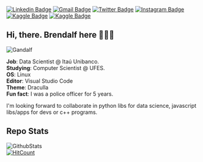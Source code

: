 [![Linkedin Badge](https://img.shields.io/badge/-obrendalf-0077B5?style=flat&logo=Linkedin&logoColor=white&link=https://linkedin.com/in/obrendalf/)](https://linkedin.com/in/obrendalf/)
[![Gmail Badge](https://img.shields.io/badge/-brenophp@gmail.com-D44638?style=flat&logo=Gmail&logoColor=white&link=mailto:brenophp@gmail.com)](mailto:brenophp@gmail.com)
[![Twitter Badge](https://img.shields.io/badge/-obrendalf-55ACEE?style=flat&logo=Twitter&logoColor=white&link=https://twitter.com/obrendalf)](https://twitter.com/obrendalf)
[![Instagram Badge](https://img.shields.io/badge/-obrendalf-DD2A7B?style=flat&logo=Instagram&logoColor=white&link=https://instagram.com/obrendalf)](https://instagram.com/obrendalf)
[![Kaggle Badge](https://img.shields.io/badge/-brendalf-55ACEE?style=flat&logo=Kaggle&logoColor=white&link=https://kaggle.com/brendalf)](https://kaggle.com/brendalf)
[![Kaggle Badge](https://img.shields.io/badge/-brendalf-444444?style=flat&logo=Medium&logoColor=white&link=https://medium.com/@brendalf)](https://medium.com/@brendalf)

## Hi, there. Brendalf here 🙋🏽‍♂️

![Gandalf](https://thumbs.gfycat.com/SelfreliantInfatuatedJumpingbean-max-1mb.gif)

**Job**: Data Scientist @ Itaú Unibanco.<br>
**Studying**: Computer Scientist @ UFES.<br>
**OS**: Linux<br>
**Editor**: Visual Studio Code<br>
**Theme**: Draculla<br>
**Fun fact**: I was a police officer for 5 years.<br>


I'm looking forward to collaborate in python libs for data science,
javascript libs/apps for devs or c++ programs.

## Repo Stats
![GithubStats](https://github-readme-stats.vercel.app/api?username=brendalf&show_icons=true)<br>
[![HitCount](http://hits.dwyl.com/brendalf/brendalf.svg)](http://hits.dwyl.com/brendalf/brendalf)
